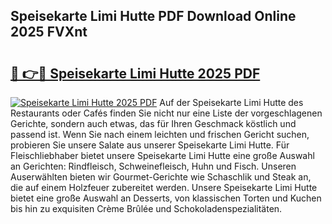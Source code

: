 ## Speisekarte Limi Hutte PDF Download Online 2025 FVXnt

# <h2><a href="http://gcblzof.nevu.top/?p=Speisekarte+Limi+Hutte">🔗 👉🔴 Speisekarte Limi Hutte 2025 PDF</a></h2>

[![Speisekarte Limi Hutte 2025 PDF](https://i.imgur.com/dBaPXMq.png)](http://gcblzof.nevu.top/?p=Speisekarte+Limi+Hutte)
Auf der Speisekarte Limi Hutte des Restaurants oder Cafés finden Sie nicht nur eine Liste der vorgeschlagenen Gerichte, sondern auch etwas, das für Ihren Geschmack köstlich und passend ist. Wenn Sie nach einem leichten und frischen Gericht suchen, probieren Sie unsere Salate aus unserer Speisekarte Limi Hutte. Für Fleischliebhaber bietet unsere Speisekarte Limi Hutte eine große Auswahl an Gerichten: Rindfleisch, Schweinefleisch, Huhn und Fisch. Unseren Auserwählten bieten wir Gourmet-Gerichte wie Schaschlik und Steak an, die auf einem Holzfeuer zubereitet werden. Unsere Speisekarte Limi Hutte bietet eine große Auswahl an Desserts, von klassischen Torten und Kuchen bis hin zu exquisiten Crème Brûlée und Schokoladenspezialitäten.
